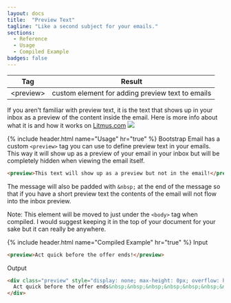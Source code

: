 ```yaml
---
layout: docs
title:  "Preview Text"
tagline: "Like a second subject for your emails."
sections:
  - Reference
  - Usage
  - Compiled Example
badges: false
---
```

<a class="anchor" name="reference"></a>
<div class="table-utilities">
  <table class="table">
    <thead>
      <tr>
        <th>Tag</th>
        <th>Result</th>
      </tr>
    </thead>
    <tbody>
      <tr><td class="class">&lt;preview&gt;</td><td class="result">custom element for adding preview text to emails</td></tr>
    </tbody>
  </table>
</div>

If you aren't familiar with preview text, it is the text that shows up in your inbox as a preview of the content inside the email. Here is more info about what it is and how it works on [Litmus.com](https://litmus.com/blog/the-ultimate-guide-to-preview-text-support)
<img class="d-block mx-auto w-50" src="/img/email-preview-text.png"/>

{% include header.html name="Usage" hr="true" %}
Bootstrap Email has a custom `<preview>` tag you can use to define preview text in your emails. This way it will show up as a preview of your email in your inbox but will be completely hidden when viewing the email itself.

```html
<preview>This text will show up as a preview but not in the email!</preview>
```

The message will also be padded with `&nbsp;` at the end of the message so that if you have a short preview text the contents of the email will not flow into the inbox preview.

Note: This element will be moved to just under the `<body>` tag when compiled. I would suggest keeping it in the top of your document for your sake but it can really be anywhere.

{% include header.html name="Compiled Example" hr="true" %}
<span class="badge rounded-pill badge-input">Input</span>
```html
<preview>Act quick before the offer ends!</preview>
```

<span class="badge rounded-pill badge-output">Output</span>
```html
<div class="preview" style="display: none; max-height: 0px; overflow: hidden;">
  Act quick before the offer ends&nbsp;&nbsp;&nbsp;&nbsp;&nbsp;&nbsp;&nbsp;&nbsp;&nbsp;&nbsp;&nbsp;&nbsp;&nbsp;&nbsp;&nbsp;&nbsp;&nbsp;&nbsp;&nbsp;&nbsp;&nbsp;&nbsp;&nbsp;&nbsp;&nbsp;&nbsp;&nbsp;&nbsp;&nbsp;&nbsp;&nbsp;&nbsp;&nbsp;
</div>
```

